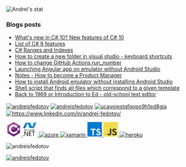 ![Andrei's stat](https://github-readme-stats.vercel.app/api?username=andreisfedotov&show_icons=true)


### Blogs posts
<!-- BLOG-POST-LIST:START -->
- [What&#39;s new in C# 10? New features of C# 10](https://dev.to/andreisfedotov/whats-new-in-c-10-new-features-of-c-10-15lo)
- [List of C# 9 features](https://dev.to/andreisfedotov/list-of-c-9-features-1eao)
- [C# Ranges and Indexes](https://dev.to/andreisfedotov/c-ranges-and-indexes-1nig)
- [How to create a new folder in visual studio - keyboard shortcuts](https://dev.to/andreisfedotov/how-to-create-a-new-folder-in-visual-studio-keyboard-shortcuts-2fn4)
- [How to change GitHub Actions run_number](https://dev.to/andreisfedotov/how-to-change-github-actions-runnumber-2hkp)
- [Launching Angular app on emulator without Android Studio](https://dev.to/andreisfedotov/launching-angular-app-on-emulator-without-android-studio-k8m)
- [Notes - How to become a Product Manager](https://dev.to/andreisfedotov/notes-how-to-become-a-product-manager-5ele)
- [How to install Android emulator without installing Android Studio](https://dev.to/andreisfedotov/how-to-install-android-emulator-without-installing-android-studio-3lce)
- [Shell script that finds all files which correspond to a given template](https://dev.to/andreisfedotov/shell-script-that-finds-all-files-which-correspond-to-a-given-template-57di)
- [Back to 1969 or Introduction to Ed - old-school text editor](https://dev.to/andreisfedotov/back-to-1969-or-introduction-to-ed-old-school-text-editor-ffo)
<!-- BLOG-POST-LIST:END -->

<p align="left">
<a href="https://twitter.com/andreisfedotov" target="blank"><img align="center" src="https://cdn.jsdelivr.net/npm/simple-icons@3.0.1/icons/twitter.svg" alt="andreisfedotov" height="30" width="40" /></a>
<a href="https://dev.to/andreisfedotov" target="blank"><img align="center" src="https://cdn.jsdelivr.net/npm/simple-icons@3.0.1/icons/dev-dot-to.svg" alt="andreisfedotov" height="30" width="40" /></a>
<a href="https://www.youtube.com/channel/UCaYoieSTqFQopO9H1ed8GJA" target="blank"><img align="center" src="https://cdn.jsdelivr.net/npm/simple-icons@3.0.1/icons/youtube.svg" alt="ucayoiestqfqopo9h1ed8gja" height="30" width="40" /></a>
<a href="https://www.linkedin.com/in/andrei-fedotov/" target="blank"><img align="center" src="https://cdn.jsdelivr.net/npm/simple-icons@3.0.1/icons/linkedin.svg" alt="https://www.linkedin.com/in/andrei-fedotov/" height="30" width="40" /></a>
</p>

  <p align="left">
  <a href="https://www.w3schools.com/cs/" target="_blank"> <img src="https://raw.githubusercontent.com/devicons/devicon/master/icons/csharp/csharp-original.svg" alt="csharp" width="40" height="40"/> </a>
  <a href="https://dotnet.microsoft.com/" target="_blank"> <img src="https://raw.githubusercontent.com/devicons/devicon/master/icons/dot-net/dot-net-original-wordmark.svg" alt="dotnet" width="40" height="40"/> </a>
  <a href="https://azure.microsoft.com/en-in/" target="_blank"> <img src="https://www.vectorlogo.zone/logos/microsoft_azure/microsoft_azure-icon.svg" alt="azure" width="40" height="40"/> </a>
  <a href="https://dotnet.microsoft.com/apps/xamarin" target="_blank"> <img src="https://raw.githubusercontent.com/detain/svg-logos/780f25886640cef088af994181646db2f6b1a3f8/svg/xamarin.svg" alt="xamarin" width="40" height="40"/> </a>
  <a href="https://www.typescriptlang.org/" target="_blank"> <img src="https://raw.githubusercontent.com/devicons/devicon/master/icons/typescript/typescript-original.svg" alt="typescript" width="40" height="40"/> </a>
  <a href="https://developer.mozilla.org/en-US/docs/Web/JavaScript" target="_blank"> <img src="https://raw.githubusercontent.com/devicons/devicon/master/icons/javascript/javascript-original.svg" alt="javascript" width="40" height="40"/> </a>
  <a href="https://heroku.com" target="_blank"> <img src="https://www.vectorlogo.zone/logos/heroku/heroku-icon.svg" alt="heroku" width="40" height="40"/> </a>
  </p>
<p align="left"> <img src="https://komarev.com/ghpvc/?username=andreisfedotov&label=Profile%20views&color=0e75b6&style=flat" alt="andreisfedotov" /> </p>

<p align="left"> <a href="https://twitter.com/andreisfedotov" target="blank"><img src="https://img.shields.io/twitter/follow/andreisfedotov?logo=twitter&style=for-the-badge" alt="andreisfedotov" /></a> </p>

